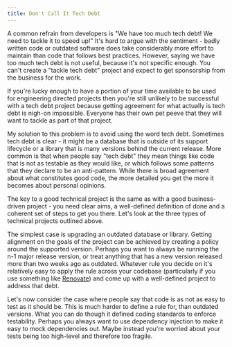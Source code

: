 ```yaml
---
title: Don't Call It Tech Debt
---
```

A common refrain from developers is "We have too much tech debt! We need to tackle it to
speed up!" It's hard to argue with the sentiment - badly written code or outdated software does
take considerably more effort to maintain than code that follows best practices. However, saying
we have too much tech debt is not useful, because it's not specific enough. You can't create a
"tackle tech debt" project and expect to get sponsorship from the business for the work.

If you're lucky enough to have a portion of your time available to be used for engineering
directed projects then you're still unlikely to be successful with a tech debt project
because getting agreement for what actually is tech debt is nigh-on impossible. Everyone
has their own pet peeve that they will want to tackle as part of that project.

My solution to this problem is to avoid using the word tech debt. Sometimes tech debt is clear -
it might be a database that is outside of its support lifecycle or a library that is many versions
behind the current release. More common is that when people say "tech debt" they mean things like
code that is not as testable as they would like, or which follows some patterns that they declare
to be an anti-pattern. While there is broad agreement about what constitutes good code, the more
detailed you get the more it becomes about personal opinions.

The key to a good technical project is the same as with a good business-driven project - you need
clear aims, a well-defined definition of done and a coherent set of steps to get you there. Let's
look at the three types of technical projects outlined above.

The simplest case is upgrading an outdated database or library. Getting alignment on the goals of
the project can be achieved by creating a policy around the supported version. Perhaps you want to always
be running the n-1 major release version, or treat anything that has a new version released more
than two weeks ago as outdated. Whatever rule you decide on it's relatively easy to apply the rule
across your codebase (particularly if you use something like
[Renovate](https://www.whitesourcesoftware.com/free-developer-tools/renovate/)) and come up with a
well-defined project to address that debt.

Let's now consider the case where people say that code is as not as easy to test as it should be.
This is much harder to define a rule for, than outdated versions. What you can do though it
defined coding standards to enforce testability. Perhaps you always want to use dependency
injection to make it easy to mock dependencies out. Maybe instead you're worried about your
tests being too high-level and therefore too fragile.
